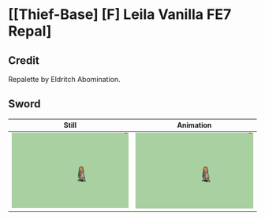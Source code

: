 # [\[Thief-Base\] \[F\] Leila Vanilla FE7 Repal]

## Credit

Repalette by Eldritch Abomination.

## Sword

| Still | Animation |
| :---: | :-------: |
| ![Sword still](./Sword_000.png) | ![Sword animation](./Sword.gif) |
